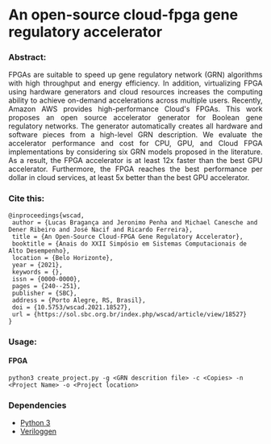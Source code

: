 # An open-source cloud-fpga gene regulatory accelerator

### Abstract:
<p align="justify">
FPGAs are suitable to speed up gene regulatory network (GRN) algorithms with high throughput and energy efficiency. In addition, virtualizing FPGA using hardware generators and cloud resources increases the computing ability to achieve on-demand accelerations across multiple users. Recently, Amazon AWS provides high-performance Cloud's FPGAs. This work proposes an open source accelerator generator for Boolean gene regulatory networks. The generator automatically creates all hardware and software pieces from a high-level GRN description. We evaluate the accelerator performance and cost for CPU, GPU, and Cloud FPGA implementations by considering six GRN models proposed in the literature. As a result, the FPGA accelerator is at least 12x faster than the best GPU accelerator. Furthermore, the FPGA reaches the best performance per dollar in cloud services, at least 5x better than the best GPU accelerator.
</p>

### Cite this:

```
@inproceedings{wscad,
 author = {Lucas Bragança and Jeronimo Penha and Michael Canesche and Dener Ribeiro and José Nacif and Ricardo Ferreira},
 title = {An Open-Source Cloud-FPGA Gene Regulatory Accelerator},
 booktitle = {Anais do XXII Simpósio em Sistemas Computacionais de Alto Desempenho},
 location = {Belo Horizonte},
 year = {2021},
 keywords = {},
 issn = {0000-0000},
 pages = {240--251},
 publisher = {SBC},
 address = {Porto Alegre, RS, Brasil},
 doi = {10.5753/wscad.2021.18527},
 url = {https://sol.sbc.org.br/index.php/wscad/article/view/18527}
}

```
### Usage:

#### FPGA

```
python3 create_project.py -g <GRN descrition file> -c <Copies> -n <Project Name> -o <Project location>
```

### Dependencies

- [Python 3](https://www.python.org/downloads/)
- [Veriloggen](https://github.com/PyHDI/veriloggen) 


